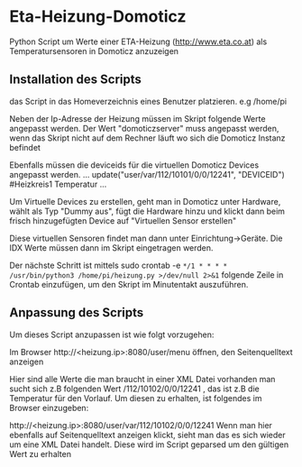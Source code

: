 # Eta-Heizung-Domoticz

Python Script um Werte einer ETA-Heizung (http://www.eta.co.at)
als Temperatursensoren in Domoticz anzuzeigen

## Installation des Scripts

das Script in das Homeverzeichnis eines Benutzer platzieren.
e.g
/home/pi

Neben der Ip-Adresse der Heizung müssen
im Skript folgende Werte angepasst werden.
Der Wert "domoticzserver" muss angepasst werden, wenn das Skript nicht auf dem Rechner läuft wo sich die Domoticz Instanz befindet

Ebenfalls müssen die deviceids für die virtuellen Domoticz Devices angepasst werden.
...
update("user/var/112/10101/0/0/12241", "DEVICEID") #Heizkreis1 Temperatur
...

Um Virtuelle Devices zu erstellen, geht man in Domoticz unter Hardware, wählt als Typ "Dummy aus", fügt die Hardware hinzu und klickt dann beim frisch hinzugefügten Device auf "Virtuellen Sensor erstellen"

Diese virtuellen Sensoren findet man dann unter Einrichtung->Geräte.
Die IDX Werte müssen dann im Skript eingetragen werden.


Der nächste Schritt ist mittels sudo crontab -e
``*/1 * * * * /usr/bin/python3 /home/pi/heizung.py >/dev/null 2>&1``
folgende Zeile in Crontab einzufügen, um den Skript im Minutentakt auszuführen.


## Anpassung des Scripts

Um dieses Script anzupassen ist wie folgt vorzugehen:

Im Browser
http://<heizung.ip>:8080/user/menu
öffnen, den Seitenquelltext anzeigen

Hier sind alle Werte die man braucht in einer XML Datei vorhanden
man sucht sich z.B folgenden Wert
/112/10102/0/0/12241 , das ist z.B die Temperatur für den Vorlauf.
Um diesen zu erhalten, ist folgendes im Browser einzugeben:

http://<heizung.ip>:8080/user/var/112/10102/0/0/12241
Wenn man hier ebenfalls auf Seitenquelltext anzeigen klickt, sieht man 
das es sich wieder um eine XML Datei handelt.
Diese wird im Script geparsed um den gültigen Wert zu erhalten
